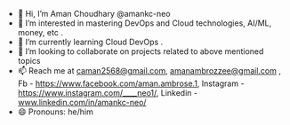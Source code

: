 - 👋 Hi, I’m Aman Choudhary @amankc-neo
- 👀 I’m interested in mastering DevOps and Cloud technologies, AI/ML, money, etc .
- 🌱 I’m currently learning Cloud DevOps .
- 💞️ I’m looking to collaborate on projects related to above mentioned topics
- 📫 Reach me at caman2568@gmail.com, amanambrozzee@gmail.com , Fb - https://www.facebook.com/aman.ambrose.1, Instagram - https://www.instagram.com/____neo1/, Linkedin - www.linkedin.com/in/amankc-neo/
- 😄 Pronouns: he/him
